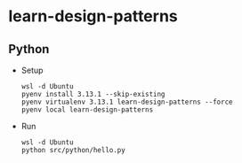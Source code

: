 # learn-design-patterns

## Python

- Setup

  ```
  wsl -d Ubuntu
  pyenv install 3.13.1 --skip-existing
  pyenv virtualenv 3.13.1 learn-design-patterns --force
  pyenv local learn-design-patterns
  ```

- Run
  ```
  wsl -d Ubuntu
  python src/python/hello.py
  ```
